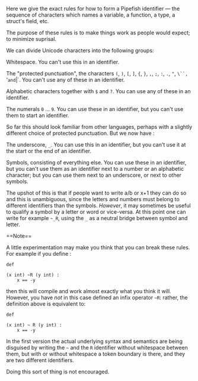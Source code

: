 Here we give the exact rules for how to form a Pipefish identifier — the sequence of characters which names a variable, a function, a type, a struct's field, etc.

The purpose of these rules is to make things work as people would expect; to minimize suprisal.

We can divide Unicode characters into the following groups:

Whitespace. You can't use this in an identifier.

The "protected punctuation", the characters `(`, `)`, `[`, `]`, `{`, `}`, `,`, `;`, `:`, `.`, `"`, `\``, `'` and `|`. You can't use any of these in an identifier.

Alphabetic characters together with `$` and `?`. You can use any of these in an identifier.

The numerals `0` ... `9`. You can use these in an identifier, but you can't use them to start an identifier.

So far this should look familiar from other languages, perhaps with a slightly different choice of protected punctuation. But we now have :

The underscore, `_`. You can use this in an identifier, but you can't use it at the start or the end of an identifier.

Symbols, consisting of everything else. You can use these in an identifier, but you can't use them as an identifier next to a number or an alphabetic character; but you can use them next to an underscore, or next to other symbols.

The upshot of this is that if people want to write a/b or x+1 they can do so and this is unambiguous, since the letters and numbers must belong to different identifiers than the symbols. *However*, it may sometimes be useful to qualify a symbol by a letter or word or vice-versa. At this point one can write for example `~_R`, using the `_` as a neutral bridge between symbol and letter.

==Note==

A little experimentation may make you think that you can break these rules. For example if you define :

```
def

(x int) ~R (y int) :
    x == -y 
```

then this will compile and work almost exactly what you think it will. However, you have *not* in this case defined an infix operator `~R`: rather, the definition above is equivalent to:

```
def

(x int) ~ R (y int) :
    x == -y 
```

In the first version the actual underlying syntax and semantics are being disguised by writing the `~` and the `R` identifier without whitespace between them, but with or without whitespace a token boundary is there, and they are two different identifiers.

Doing this sort of thing is not encouraged.
